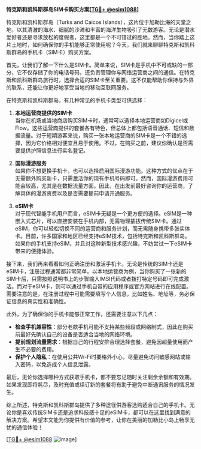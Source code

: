 **特克斯和凯科斯群岛SIM卡购买方案[[TG💪+ @esim1088](https://t.me/s/esim1088)]**

特克斯和凯科斯群岛（Turks and Caicos Islands），这片位于加勒比海的天堂之地，以其清澈的海水、细腻的沙滩和丰富的海洋生物吸引了无数游客。无论是潜水爱好者还是寻求放松的度假者，这里都是一个不可错过的胜地。然而，当你踏上这片土地时，如何确保你的手机能够正常使用呢？今天，我们就来聊聊特克斯和凯科斯群岛的手机卡（SIM卡）购买方案。

首先，让我们了解一下什么是SIM卡。简单来说，SIM卡是手机中不可或缺的一部分，它不仅存储了你的电话号码，还负责管理你与网络运营商之间的通信。在特克斯和凯科斯群岛旅行时，选择合适的SIM卡至关重要。这不仅能帮助你保持与外界的联系，还能让你更好地享受当地的移动互联网服务。

在特克斯和凯科斯群岛，有几种常见的手机卡类型可供选择：

1. **本地运营商提供的SIM卡**  
   当你在机场或当地商店购买SIM卡时，通常可以选择本地运营商如Digicel或Flow。这些运营商提供的套餐各有特色，但总体上都包括语音通话、短信和数据流量。对于短期游客来说，购买一张本地运营商的SIM卡是一个不错的选择，因为它价格相对便宜且易于使用。不过，在购买之前，建议你确认是否需要提供护照信息进行实名登记。

2. **国际漫游服务**  
   如果你不想更换手机卡，也可以选择启用国际漫游功能。这种方式的优点在于无需额外购买新卡，只需激活你的现有手机号码即可。然而，国际漫游费用可能会较高，尤其是在数据流量方面。因此，在出发前最好咨询你的运营商，了解具体的漫游资费以及是否需要提前申请开通服务。

3. **eSIM卡**  
   对于现代智能手机用户而言，eSIM卡无疑是一个更方便的选择。eSIM是一种嵌入式芯片，可以直接安装在手机内部，无需物理插拔传统SIM卡。通过eSIM，你可以轻松切换不同的运营商和服务计划，而无需随身携带多张实体卡。目前，许多国家和地区已经支持eSIM技术，包括特克斯和凯科斯群岛。如果你的手机支持eSIM，并且对这种新型技术感兴趣，不妨尝试一下eSIM卡带来的便捷体验。

接下来，我们再来看看如何正确注册和激活手机卡。无论是传统的SIM卡还是eSIM卡，注册过程通常都非常简单。以本地运营商为例，当你购买了一张新的SIM卡后，只需按照说明书上的步骤输入IMSI代码或者拨打特定号码即可完成激活。而对于eSIM卡，则可以通过手机自带的应用程序或官方网站进行在线配置。需要注意的是，在注册过程中可能需要填写个人信息，比如姓名、地址等，务必保证信息的真实性和准确性。

此外，为了确保你的手机卡能够正常工作，还需要注意以下几点：
- **检查手机兼容性**：部分老款手机可能不支持某些频段或网络制式，因此在购买前最好先确认自己的设备是否适合当地的网络环境。
- **提前规划流量需求**：根据自己的行程安排合理选择套餐，避免因超量使用而产生不必要的费用。
- **保护个人隐私**：在使用公共Wi-Fi时要格外小心，尽量避免访问敏感网站或输入密码，以免造成个人信息泄露。

最后，无论你选择哪种方式获取手机卡，都不要忘记随时关注剩余余额和有效期。如果发现即将耗尽，及时充值或续订新的套餐将有助于避免中断通讯服务的情况发生。

综上所述，特克斯和凯科斯群岛提供了多种途径供游客选购适合自己的手机卡。无论你是喜欢传统SIM卡还是追求科技感十足的eSIM卡，都可以在这里找到满意的解决方案。希望本文能为你提供有价值的参考，让你在美丽的加勒比小岛上畅享无忧的通信体验！

[[TG💪+ @esim1088](https://t.me/s/esim1088) ![Image](https://i.postimg.cc/4NQfJmqS/Snipaste-2025-05-13-00-14-12.png)]